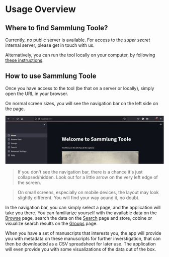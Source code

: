 # Usage Overview


## Where to find Sammlung Toole?

Currently, no public server is available. For access to the *super secret* internal server, please get in touch with us.

Alternatively, you can run the tool locally on your computer, by following [these instructions](../advanced-usage.md).


## How to use Sammlung Toole

Once you have access to the tool (be that on a server or locally), simply open the URL in your browser.

On normal screen sizes, you will see the navigation bar on the left side on the page.

![Navigation Bar](../assets/images/nav.png)

> If you don't see the navigation bar, there is a chance it's just collapsed/hidden. Look out for a little arrow on the 
> very left edge of the screen.

> On small screens, especially on mobile devices, the layout may look slightly different. You will find your way aound 
> it, no doubt.

In the navigation bar, you can simply select a page, and the application will take you there. You can familiarize 
yourself with the available data on the [Browse](browse.md) page, search the data on the [Search](search.md) page
and store, cobine or visualize search results on the [Groups](groups.md) page.

When you have a set of manuscripts that interests you, the app will provide you with metadata on these manuscripts
for further inverstigation, that can then be downloaded as a CSV spreadsheet for later use. The application will even
provide you with some visualizations of the data out of the box.
